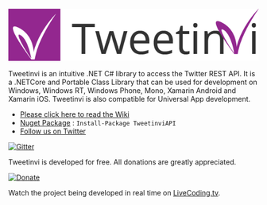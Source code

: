 ![Tweetinvi](https://raw.githubusercontent.com/linvi/tweetinvi.issues/master/tweetinvi-title-tight-purple.png)

Tweetinvi is an intuitive .NET C# library to access the Twitter REST API. It is a .NETCore and Portable Class Library that can be used for development on Windows, Windows RT, Windows Phone, Mono, Xamarin Android and Xamarin iOS. Tweetinvi is also compatible for Universal App development.

* [Please click here to read the Wiki](https://github.com/linvi/tweetinvi/wiki)
* [Nuget Package](https://www.nuget.org/packages/TweetinviAPI/) : `Install-Package TweetinviAPI`
* [Follow us on Twitter](https://twitter.com/TweetinviApi)

 [![Gitter](https://badges.gitter.im/Join%20Chat.svg)](https://gitter.im/linvi/tweetinvi?utm_source=badge&utm_medium=badge&utm_campaign=pr-badge&utm_content=body_badge)

Tweetinvi is developed for free. All donations are greatly appreciated.

[![Donate](https://www.paypalobjects.com/en_US/i/btn/btn_donate_LG.gif)](https://www.paypal.com/cgi-bin/webscr?cmd=_s-xclick&hosted_button_id=4W8BCYB4FVSN6)

Watch the project being developed in real time on [LiveCoding.tv](https://www.livecoding.tv/linvi/).
